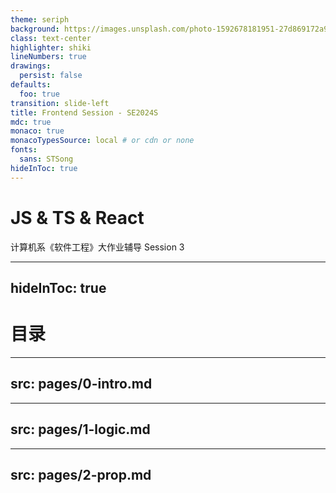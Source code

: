 ```yaml
---
theme: seriph
background: https://images.unsplash.com/photo-1592678181951-27d869172a96?q=80&w=2574&auto=format&fit=crop&ixlib=rb-4.0.3&ixid=M3wxMjA3fDB8MHxwaG90by1wYWdlfHx8fGVufDB8fHx8fA%3D%3D
class: text-center
highlighter: shiki
lineNumbers: true
drawings:
  persist: false
defaults:
  foo: true
transition: slide-left
title: Frontend Session - SE2024S
mdc: true
monaco: true
monacoTypesSource: local # or cdn or none
fonts:
  sans: STSong
hideInToc: true
---
```


# JS & TS & React

计算机系《软件工程》大作业辅导 Session 3

<div class="abs-br m-6 flex gap-2">
  <a href="https://lab.cs.tsinghua.edu.cn/software-engineering/handout/react/" target="_blank" alt="GitLab Repo" title="Open in GitLab"
    class="text-xl slidev-icon-btn opacity-50 !border-none !hover:text-white">
    <carbon-document />
  </a>
  <a href="https://git.tsinghua.edu.cn/se-2024spring/2024-next-hw" target="_blank" alt="GitLab Repo" title="Open in GitLab"
    class="text-xl slidev-icon-btn opacity-50 !border-none !hover:text-white">
    <carbon-logo-gitlab />
  </a>
</div>

<!--
The last comment block of each slide will be treated as slide notes. It will be visible and editable in Presenter Mode along with the slide. [Read more in the docs](https://sli.dev/guide/syntax.html#notes)
-->

---
hideInToc: true
---

# 目录

<Toc maxDepth="1"></Toc>

---
src: pages/0-intro.md
---

---
src: pages/1-logic.md
---

---
src: pages/2-prop.md
---

